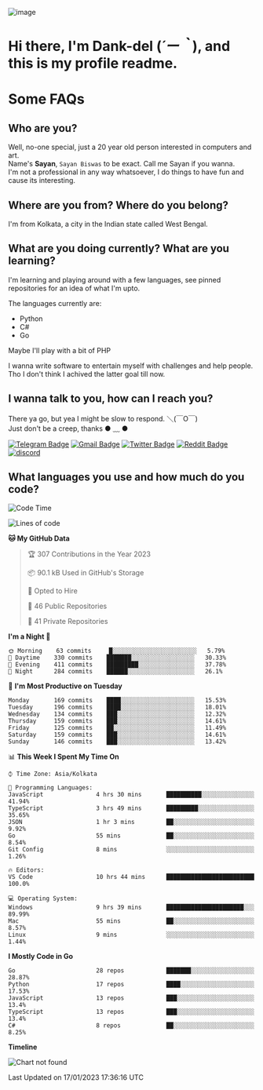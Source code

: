 ![image](https://user-images.githubusercontent.com/63096193/125182844-29f20800-e22f-11eb-8dc9-b0f2d29647bb.png)

# **Hi there, I'm Dank-del (*´ー｀*), and this is my profile readme.**
<!--  [![Profile views](https://gpvc.arturio.dev/dank-del)](https://github.com/dank-del) -->
# Some FAQs

## **Who are you?**

Well, no-one special, just a 20 year old person interested in computers and art. \
Name's **Sayan**, `Sayan Biswas` to be exact. Call me Sayan if you wanna. \
I'm not a professional in any way whatsoever, I do things to have fun and cause its interesting.

## **Where are you from? Where do you belong?**

I'm from Kolkata, a city in the Indian state called West Bengal.

## **What are you doing currently? What are you learning?**

I'm learning and playing around with a few languages, see pinned repositories for an idea of what I'm upto.

The languages currently are:

- Python
- C#
- Go

Maybe I'll play with a bit of PHP

I wanna write software to entertain myself with challenges and help people. \
Tho I don't think I achived the latter goal till now.

<!--## **Eww, I see a weeb profile.**

Can't help it, it's the best way to hide my face on this account
> Why do people hate weebs .-.

## **Cool, what more interests you?**

My interests are quite, weird. They're scattered all over the place. \
I've been fascinated by music and have studied it since the age of 6, I've performed on stage and on air but yeah now I've been away from that. I specialize in key instruments. \
Another thing that interests me is Media Production, aka, working with audio, video and broadcasting media.

> I just like art in general. also feeds the reason of me being obsessed with Japanese drawings (⋟ ﹏ ⋞)-->

## **I wanna talk to you, how can I reach you?**

There ya go, but yea I might be slow to respond. ＼(￣O￣) \
Just don't be a creep, thanks ● ﹏ ●

[![Telegram Badge](https://img.shields.io/badge/-dank_as_fuck-1ca0f1?style=flat-square&logo=telegram&logoColor=white&link=https://t.me/dank_as_fuck)](https://t.me/dank_as_fuck)
[![Gmail Badge](https://img.shields.io/badge/-sayan@asia.com-c14438?style=flat-square&logo=Gmail&logoColor=white&link=mailto:sayan@asia.com)](mailto:sayan@asia.com)
[![Twitter Badge](https://img.shields.io/twitter/follow/TheDankDel?style=social)](https://twitter.com/TheDankDel)
[![Reddit Badge](https://img.shields.io/reddit/user-karma/combined/dank_as_fuck_?style=social)](https://www.reddit.com/user/dank_as_fuck_/)
[![discord](https://discord-md-badge.vercel.app/api/shield/506536929152466945?style=social)](https://discordapp.com/users/506536929152466945)

## **What languages you use and how much do you code?**

<!--START_SECTION:waka-->
![Code Time](http://img.shields.io/badge/Code%20Time-1%2C011%20hrs%2034%20mins-blue)

![Lines of code](https://img.shields.io/badge/From%20Hello%20World%20I%27ve%20Written-1%20Million%20lines%20of%20code-blue)

**🐱 My GitHub Data** 

> 🏆 307 Contributions in the Year 2023
 > 
> 📦 90.1 kB Used in GitHub's Storage 
 > 
> 💼 Opted to Hire
 > 
> 📜 46 Public Repositories 
 > 
> 🔑 41 Private Repositories  
 > 
**I'm a Night 🦉** 

```text
🌞 Morning    63 commits     █░░░░░░░░░░░░░░░░░░░░░░░░   5.79% 
🌆 Daytime    330 commits    ███████░░░░░░░░░░░░░░░░░░   30.33% 
🌃 Evening    411 commits    █████████░░░░░░░░░░░░░░░░   37.78% 
🌙 Night      284 commits    ██████░░░░░░░░░░░░░░░░░░░   26.1%

```
📅 **I'm Most Productive on Tuesday** 

```text
Monday       169 commits    ████░░░░░░░░░░░░░░░░░░░░░   15.53% 
Tuesday      196 commits    ████░░░░░░░░░░░░░░░░░░░░░   18.01% 
Wednesday    134 commits    ███░░░░░░░░░░░░░░░░░░░░░░   12.32% 
Thursday     159 commits    ███░░░░░░░░░░░░░░░░░░░░░░   14.61% 
Friday       125 commits    ██░░░░░░░░░░░░░░░░░░░░░░░   11.49% 
Saturday     159 commits    ███░░░░░░░░░░░░░░░░░░░░░░   14.61% 
Sunday       146 commits    ███░░░░░░░░░░░░░░░░░░░░░░   13.42%

```


📊 **This Week I Spent My Time On** 

```text
⌚︎ Time Zone: Asia/Kolkata

💬 Programming Languages: 
JavaScript               4 hrs 30 mins       ██████████░░░░░░░░░░░░░░░   41.94% 
TypeScript               3 hrs 49 mins       █████████░░░░░░░░░░░░░░░░   35.65% 
JSON                     1 hr 3 mins         ██░░░░░░░░░░░░░░░░░░░░░░░   9.92% 
Go                       55 mins             ██░░░░░░░░░░░░░░░░░░░░░░░   8.54% 
Git Config               8 mins              ░░░░░░░░░░░░░░░░░░░░░░░░░   1.26%

🔥 Editors: 
VS Code                  10 hrs 44 mins      █████████████████████████   100.0%

💻 Operating System: 
Windows                  9 hrs 39 mins       ██████████████████████░░░   89.99% 
Mac                      55 mins             ██░░░░░░░░░░░░░░░░░░░░░░░   8.57% 
Linux                    9 mins              ░░░░░░░░░░░░░░░░░░░░░░░░░   1.44%

```

**I Mostly Code in Go** 

```text
Go                       28 repos            ███████░░░░░░░░░░░░░░░░░░   28.87% 
Python                   17 repos            ████░░░░░░░░░░░░░░░░░░░░░   17.53% 
JavaScript               13 repos            ███░░░░░░░░░░░░░░░░░░░░░░   13.4% 
TypeScript               13 repos            ███░░░░░░░░░░░░░░░░░░░░░░   13.4% 
C#                       8 repos             ██░░░░░░░░░░░░░░░░░░░░░░░   8.25%

```


**Timeline**

![Chart not found](https://raw.githubusercontent.com/Dank-del/Dank-del/main/charts/bar_graph.png) 


 Last Updated on 17/01/2023 17:36:16 UTC
<!--END_SECTION:waka-->

<!--## **Can I stalk your spotify?**

Um sure.

![OwO Spotify](https://spotify-recently-played-readme.vercel.app/api?user=31fdrsslnr7nvq4ytqwtw7c4rxfm&count=5)-->
